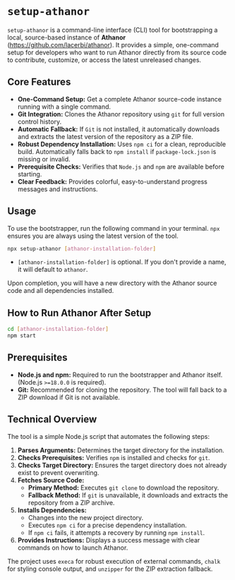 # `setup-athanor`

`setup-athanor` is a command-line interface (CLI) tool for bootstrapping a local, source-based instance of **Athanor** (https://github.com/lacerbi/athanor). It provides a simple, one-command setup for developers who want to run Athanor directly from its source code to contribute, customize, or access the latest unreleased changes.

## Core Features

- **One-Command Setup:** Get a complete Athanor source-code instance running with a single command.
- **Git Integration:** Clones the Athanor repository using `git` for full version control history.
- **Automatic Fallback:** If `Git` is not installed, it automatically downloads and extracts the latest version of the repository as a ZIP file.
- **Robust Dependency Installation:** Uses `npm ci` for a clean, reproducible build. Automatically falls back to `npm install` if `package-lock.json` is missing or invalid.
- **Prerequisite Checks:** Verifies that `Node.js` and `npm` are available before starting.
- **Clear Feedback:** Provides colorful, easy-to-understand progress messages and instructions.

## Usage

To use the bootstrapper, run the following command in your terminal. `npx` ensures you are always using the latest version of the tool.

```bash
npx setup-athanor [athanor-installation-folder]
```

- `[athanor-installation-folder]` is optional. If you don't provide a name, it will default to `athanor`.

Upon completion, you will have a new directory with the Athanor source code and all dependencies installed.

## How to Run Athanor After Setup

```bash
cd [athanor-installation-folder]
npm start
```

## Prerequisites

- **Node.js and npm:** Required to run the bootstrapper and Athanor itself. (Node.js `>=18.0.0` is required).
- **Git:** Recommended for cloning the repository. The tool will fall back to a ZIP download if Git is not available.

## Technical Overview

The tool is a simple Node.js script that automates the following steps:

1.  **Parses Arguments:** Determines the target directory for the installation.
2.  **Checks Prerequisites:** Verifies `npm` is installed and checks for `git`.
3.  **Checks Target Directory:** Ensures the target directory does not already exist to prevent overwriting.
4.  **Fetches Source Code:**
    - **Primary Method:** Executes `git clone` to download the repository.
    - **Fallback Method:** If `git` is unavailable, it downloads and extracts the repository from a ZIP archive.
5.  **Installs Dependencies:**
    - Changes into the new project directory.
    - Executes `npm ci` for a precise dependency installation.
    - If `npm ci` fails, it attempts a recovery by running `npm install`.
6.  **Provides Instructions:** Displays a success message with clear commands on how to launch Athanor.

The project uses `execa` for robust execution of external commands, `chalk` for styling console output, and `unzipper` for the ZIP extraction fallback.
